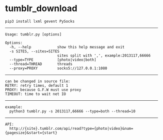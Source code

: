 # tumblr_download

```base
pip3 install lxml gevent PySocks
```
- - -
    Usage: tumblr.py [options]

    Options:
      -h, --help            show this help message and exit
      -s SITES, --sites=SITES
                            sites split with ',', example:2013117,66666
      --type=TYPE           [photo|video|both]
      --thread=THREAD       threads
      --proxy=PROXY         socks5://127.0.0.1:1080

- - -
    can be changed in source file:
    RETRY: retry times, default 1
    PROXY: because G.F.W must use proxy
    TIMEOUT: time to wait net IO

- - -

    example:
      python3 tumblr.py -s 2013117,66666 --type=both --thread=10
- - -

    API:
      http://{site}.tumblr.com/api/read?type={photo|video}&num={pagesize}&start={start}
